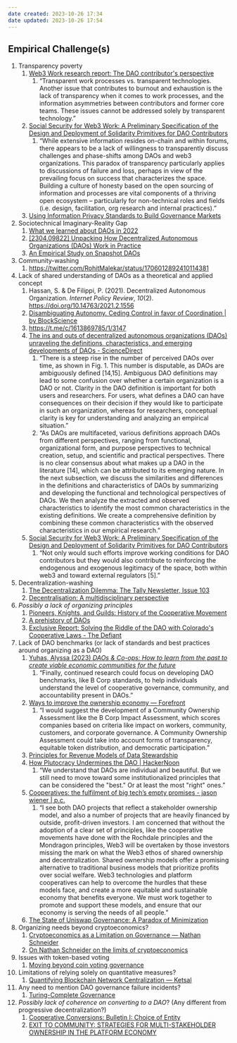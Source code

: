 ```yaml
---
date created: 2023-10-26 17:34
date updated: 2023-10-26 17:54
---
```


## Empirical Challenge(s)

1. Transparency poverty
   1. [Web3 Work research report: The DAO contributor's perspective](https://otherinternet.substack.com/p/web3-work-research-report)
      1. “Transparent work processes vs. transparent technologies. Another issue that contributes to burnout and exhaustion is the lack of transparency when it comes to work processes, and the information asymmetries between contributors and former core teams. These issues cannot be addressed solely by transparent technology.”
   2. [Social Security for Web3 Work: A Preliminary Specification of the Design and Deployment of Solidarity Primitives for DAO Contributors](https://papers.ssrn.com/sol3/papers.cfm?abstract_id=4596552)
      1. “While extensive information resides on-chain and within forums, there appears to be a lack of willingness to transparently discuss challenges and phase-shifts among DAOs and web3 organizations. This paradox of transparency particularly applies to discussions of failure and loss, perhaps in view of the prevailing focus on success that characterizes the space. Building a culture of honesty based on the open sourcing of information and processes are vital components of a thriving open ecosystem – particularly for non-technical roles and fields (i.e. design, facilitation, org research and internal practices).”
   3. [Using Information Privacy Standards to Build Governance Markets](https://www.youtube.com/watch?v=CQ_COiXwBcU)
2. Sociotechnical Imaginary-Reality Gap
   1. [What we learned about DAOs in 2022](https://www.quorummedia.xyz/daos-are-not-what-we-thought-they-were/)
   2. [[2304.09822] Unpacking How Decentralized Autonomous Organizations (DAOs) Work in Practice](https://arxiv.org/abs/2304.09822)
   3. [An Empirical Study on Snapshot DAOs](https://arxiv.org/abs/2211.15993)
3. Community-washing
   1. <https://twitter.com/RohitMalekar/status/1706012892410114381>
4. Lack of shared understanding of DAOs as a theoretical and applied concept
   1. Hassan, S. & De Filippi, P. (2021). Decentralized Autonomous Organization. _Internet Policy Review_, _10_(2). <https://doi.org/10.14763/2021.2.1556>
   2. [Disambiguating Autonomy. Ceding Control in favor of Coordination | by BlockScience](https://medium.com/block-science/disambiguating-autonomy-ca84ac87a0bf)
   3. <https://t.me/c/1613869785/1/3147>
   4. [The ins and outs of decentralized autonomous organizations (DAOs) unraveling the definitions, characteristics, and emerging developments of DAOs - ScienceDirect](https://www.sciencedirect.com/science/article/pii/S2096720923000180)
      1. “There is a steep rise in the number of perceived DAOs over time, as shown in Fig. 1. This number is disputable, as DAOs are ambiguously defined [14,15]. Ambiguous DAO definitions may lead to some confusion over whether a certain organization is a DAO or not. Clarity in the DAO definition is important for both users and researchers. For users, what defines a DAO can have consequences on their decision if they would like to participate in such an organization, whereas for researchers, conceptual clarity is key for understanding and analyzing an empirical situation.”
      2. “As DAOs are multifaceted, various definitions approach DAOs from different perspectives, ranging from functional, organizational form, and purpose perspectives to technical creation, setup, and scientific and practical perspectives. There is no clear consensus about what makes up a DAO in the literature [14], which can be attributed to its emerging nature. In the next subsection, we discuss the similarities and differences in the definitions and characteristics of DAOs by summarizing and developing the functional and technological perspectives of DAOs. We then analyze the extracted and observed characteristics to identify the most common characteristics in the existing definitions. We create a comprehensive definition by combining these common characteristics with the observed characteristics in our empirical research.”
   5. [Social Security for Web3 Work: A Preliminary Specification of the Design and Deployment of Solidarity Primitives for DAO Contributors](https://papers.ssrn.com/sol3/papers.cfm?abstract_id=4596552)
      1. “Not only would such efforts improve working conditions for DAO contributors but they would also contribute to reinforcing the endogenous and exogenous legitimacy of the space, both within web3 and toward external regulators [5].”
5. Decentralization-washing
   1. [The Decentralization Dilemma: The Tally Newsletter, Issue 103](https://newsletter.tally.xyz/p/the-decentralization-dilemma)
   2. [Decentralisation: A multidisciplinary perspective](https://ideas.repec.org/a/zbw/iprjir/235966.html)
6. _Possibly a lack of organizing principles_
   1. [Pioneers, Knights, and Guilds: History of the Cooperative Movement](https://econreview.berkeley.edu/pioneers-knights-and-guilds-history-of-the-cooperative-movement/)
   2. [A prehistory of DAOs](https://gnosisguild.mirror.xyz/t4F5rItMw4-mlpLZf5JQhElbDfQ2JRVKAzEpanyxW1Q)
   3. [Exclusive Report: Solving the Riddle of the DAO with Colorado's Cooperative Laws - The Defiant](https://thedefiant.io/solving-the-riddle-of-the-dao-with-colorados-cooperative-laws)
7. Lack of DAO benchmarks (or lack of standards and best practices around organizing as a DAO)
   1. [Yuhas, Alyssa (2023) _DAOs & Co-ops: How to learn from the past to create viable economic communities for the future_](https://openresearch.ocadu.ca/id/eprint/3985/1/Yuhas_Alyssa_2023_MDes_SFI_MRP.pdf)
      1. “Finally, continued research could focus on developing DAO benchmarks, like B Corp standards, to help individuals understand the level of cooperative governance, community, and accountability present in DAOs.”
   2. [Ways to improve the ownership economy — Forefront](https://ff.mirror.xyz/ZRsr5HZMfbHOEe2lIYoWinRCI65NlvDW_QzEu1rn7As)
      1. “I would suggest the development of a Community Ownership Assessment like the B Corp Impact Assessment, which scores companies based on criteria like impact on workers, community, customers, and corporate governance. A Community Ownership Assessment could take into account forms of transparency, equitable token distribution, and democratic participation.”
   3. [Principles for Revenue Models of Data Stewardship](https://thedataeconomylab.com/2020/07/31/principles-for-revenue-models-of-data-stewardship/)
   4. [How Plutocracy Undermines the DAO | HackerNoon](https://hackernoon.com/how-plutocracy-undermines-the-dao)
      1. “We understand that DAOs are individual and beautiful. But we still need to move toward some institutionalized principles that can be considered the "best." Or at least the most "right" ones.”
   5. [Cooperatives: the fulfilment of big tech’s empty promises - jason wiener | p.c.](https://jrwiener.com/cooperatives-the-fulfilment-of-big-techs-empty-promises/)
      1. “I see both DAO projects that reflect a stakeholder ownership model, and also a number of projects that are heavily financed by outside, profit-driven investors. I am concerned that without the adoption of a clear set of principles, like the cooperative movements have done with the Rochdale principles and the Mondragon principles, Web3 will be overtaken by those investors missing the mark on what the Web3 ethos of shared ownership and decentralization. Shared ownership models offer a promising alternative to traditional business models that prioritize profits over social welfare. Web3 technologies and platform cooperatives can help to overcome the hurdles that these models face, and create a more equitable and sustainable economy that benefits everyone. We must work together to promote and support these models, and ensure that our economy is serving the needs of all people.”
   6. [The State of Uniswap Governance: A Paradox of Minimization](https://otherinter.net/research/uniswap-governance-findings)
8. Organizing needs beyond cryptoeconomics?
   1. [Cryptoeconomics as a Limitation on Governance — Nathan Schneider](https://ntnsndr.mirror.xyz/zO27EOn9P_62jVlautpZD5hHB7ycf3Cfc2N6byz6DOk)
   2. [On Nathan Schneider on the limits of cryptoeconomics](https://vitalik.ca/general/2021/09/26/limits.html)
9. Issues with token-based voting
   1. [Moving beyond coin voting governance](https://vitalik.ca/general/2021/08/16/voting3.html)
10. Limitations of relying solely on quantitative measures?
    1. [Quantifying Blockchain Network Centralization — Ketsal](https://www.ketsal.com/blog/quantifying-blockchain-network-centralization/)
11. Any need to mention DAO governance failure incidents?
    1. [Turing-Complete Governance](https://cip.org/research/turing-complete-governance)
12. _Possibly lack of coherence on converting to a DAO_? (Any different from progressive decentralization?)
    1. [Cooperative Conversions: Bulletin I: Choice of Entity](https://content.govdelivery.com/accounts/USDARD/bulletins/30ff250)
    2. [EXIT TO COMMUNITY: STRATEGIES FOR MULTI-STAKEHOLDER OWNERSHIP IN THE PLATFORM ECONOMY](https://georgetownlawtechreview.org/wp-content/uploads/2021/05/Mannan-Schneider-Exit-to-Community-5-GEO.-L.-TECH.-REV.-1-2021.pdf)
